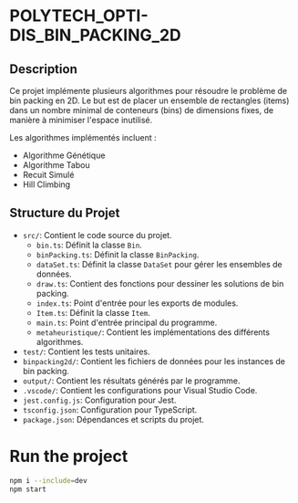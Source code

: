 # POLYTECH_OPTI-DIS_BIN_PACKING_2D

## Description

Ce projet implémente plusieurs algorithmes pour résoudre le problème de bin packing en 2D. Le but est de placer un ensemble de rectangles (items) dans un nombre minimal de conteneurs (bins) de dimensions fixes, de manière à minimiser l'espace inutilisé.

Les algorithmes implémentés incluent :
- Algorithme Génétique
- Algorithme Tabou
- Recuit Simulé
- Hill Climbing

## Structure du Projet

- `src/`: Contient le code source du projet.
  - `bin.ts`: Définit la classe `Bin`.
  - `binPacking.ts`: Définit la classe `BinPacking`.
  - `dataSet.ts`: Définit la classe `DataSet` pour gérer les ensembles de données.
  - `draw.ts`: Contient des fonctions pour dessiner les solutions de bin packing.
  - `index.ts`: Point d'entrée pour les exports de modules.
  - `Item.ts`: Définit la classe `Item`.
  - `main.ts`: Point d'entrée principal du programme.
  - `metaheuristique/`: Contient les implémentations des différents algorithmes.
- `test/`: Contient les tests unitaires.
- `binpacking2d/`: Contient les fichiers de données pour les instances de bin packing.
- `output/`: Contient les résultats générés par le programme.
- `.vscode/`: Contient les configurations pour Visual Studio Code.
- `jest.config.js`: Configuration pour Jest.
- `tsconfig.json`: Configuration pour TypeScript.
- `package.json`: Dépendances et scripts du projet.


# Run the project
```bash
npm i --include=dev
npm start
```